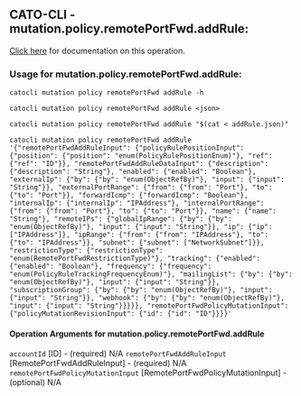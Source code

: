 
## CATO-CLI - mutation.policy.remotePortFwd.addRule:
[Click here](https://api.catonetworks.com/documentation/#mutation-addRule) for documentation on this operation.

### Usage for mutation.policy.remotePortFwd.addRule:

`catocli mutation policy remotePortFwd addRule -h`

`catocli mutation policy remotePortFwd addRule <json>`

`catocli mutation policy remotePortFwd addRule "$(cat < addRule.json)"`

`catocli mutation policy remotePortFwd addRule '{"remotePortFwdAddRuleInput": {"policyRulePositionInput": {"position": {"position": "enum(PolicyRulePositionEnum)"}, "ref": {"ref": "ID"}}, "remotePortFwdAddRuleDataInput": {"description": {"description": "String"}, "enabled": {"enabled": "Boolean"}, "externalIp": {"by": {"by": "enum(ObjectRefBy)"}, "input": {"input": "String"}}, "externalPortRange": {"from": {"from": "Port"}, "to": {"to": "Port"}}, "forwardIcmp": {"forwardIcmp": "Boolean"}, "internalIp": {"internalIp": "IPAddress"}, "internalPortRange": {"from": {"from": "Port"}, "to": {"to": "Port"}}, "name": {"name": "String"}, "remoteIPs": {"globalIpRange": {"by": {"by": "enum(ObjectRefBy)"}, "input": {"input": "String"}}, "ip": {"ip": ["IPAddress"]}, "ipRange": {"from": {"from": "IPAddress"}, "to": {"to": "IPAddress"}}, "subnet": {"subnet": ["NetworkSubnet"]}}, "restrictionType": {"restrictionType": "enum(RemotePortFwdRestrictionType)"}, "tracking": {"enabled": {"enabled": "Boolean"}, "frequency": {"frequency": "enum(PolicyRuleTrackingFrequencyEnum)"}, "mailingList": {"by": {"by": "enum(ObjectRefBy)"}, "input": {"input": "String"}}, "subscriptionGroup": {"by": {"by": "enum(ObjectRefBy)"}, "input": {"input": "String"}}, "webhook": {"by": {"by": "enum(ObjectRefBy)"}, "input": {"input": "String"}}}}}, "remotePortFwdPolicyMutationInput": {"policyMutationRevisionInput": {"id": {"id": "ID"}}}}'`

#### Operation Arguments for mutation.policy.remotePortFwd.addRule ####
`accountId` [ID] - (required) N/A 
`remotePortFwdAddRuleInput` [RemotePortFwdAddRuleInput] - (required) N/A 
`remotePortFwdPolicyMutationInput` [RemotePortFwdPolicyMutationInput] - (optional) N/A 
